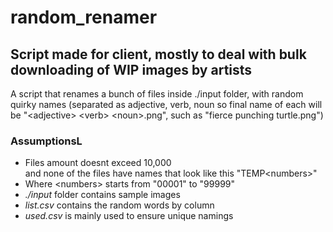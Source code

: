 # random_renamer
## Script made for client, mostly to deal with bulk downloading of WIP images by artists



A script that renames a bunch of files inside ./input folder, with random quirky names (separated as adjective, verb, noun so final name of each will be "\<adjective> \<verb> \<noun>.png", such as "fierce punching turtle.png")


### AssumptionsL
- Files amount doesnt exceed 10,000\
 and none of the files have names that look like this "TEMP\<numbers>"
- Where \<numbers> starts from "00001" to "99999"
- *./input* folder contains sample images
- *list.csv* contains the random words by column
- *used.csv* is mainly used to ensure unique namings



